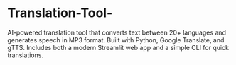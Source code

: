 # Translation-Tool-
AI-powered translation tool that converts text between 20+ languages and generates speech in MP3 format. Built with Python, Google Translate, and gTTS. Includes both a modern Streamlit web app and a simple CLI for quick translations.

